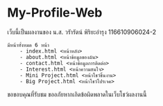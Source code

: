 # My-Profile-Web
เว็บนี้เป็นผลงานของ น.ส. วรัารัตน์ พิริยะอำรุง 116610906024-2

    มีหน้าทั้งหมด 6 หน้า
        - index.html <หน้าหลัง>
        - about.html <หน้าข้อมูลของฉัน>
        - contact.html <หน้าข้อมูลการติดต่อ>
        - Interest.html <หน้าความสนใจ>
        - Mini Project.html <หน้าโชว์ชิ้นงาน>
        - Big Project.html <หน้าโชว์โปรเจค>

ขอขอบคุณที่รับชม ขออภัยหากเกิดข้อผิดพลาดในเว็บโชว์ผลงานนี้
